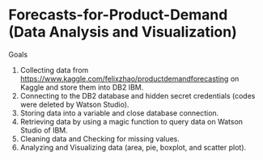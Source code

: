 # Forecasts-for-Product-Demand (Data Analysis and Visualization)

Goals
1. Collecting data from https://www.kaggle.com/felixzhao/productdemandforecasting on Kaggle and store them into DB2 IBM. 
2. Connecting to the DB2 database and hidden secret credentials (codes were deleted by Watson Studio).
3. Storing data into a variable and close database connection.
4. Retrieving data by using a magic function to query data on Watson Studio of IBM.
5. Cleaning data and Checking for missing values.
6. Analyzing and Visualizing data (area, pie, boxplot, and scatter plot).

